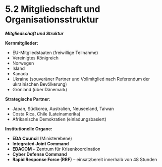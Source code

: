 # 5.2 Mitgliedschaft und Organisationsstruktur

_**Mitgliedschaft und Struktur**_

**Kernmitglieder:**

* EU-Mitgliedstaaten (freiwillige Teilnahme)
* Vereinigtes Königreich
* Norwegen
* Island
* Kanada
* Ukraine (souveräner Partner und Vollmitglied nach Referendum der ukrainischen Bevölkerung)
* Grönland (über Dänemark)

**Strategische Partner:**

* Japan, Südkorea, Australien, Neuseeland, Taiwan
* Costa Rica, Chile (Lateinamerika)
* Afrikanische Demokratien (einladungsbasiert)

**Institutionelle Organe:**

* **EDA Council** (Ministerebene)
* **Integrated Joint Command**
* **EDACOM** – Zentrum für Krisenkoordination
* **Cyber Defense Command**
* **Rapid Response Force (RRF)** – einsatzbereit innerhalb von 48 Stunden
